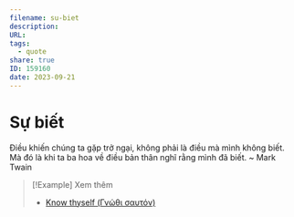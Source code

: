 ```yaml
---
filename: su-biet
description: 
URL: 
tags:
  - quote
share: true
ID: 159160
date: 2023-09-21
---
```


# Sự biết
Điều khiến chúng ta gặp trở ngại, không phải là điều mà mình không biết. Mà đó là khi ta ba hoa về điều bản thân nghĩ rằng mình đã biết. ~ Mark Twain



> [!Example] Xem thêm
> - [Know thyself (Γνώθι σαυτόν)](./know-thyself.md)